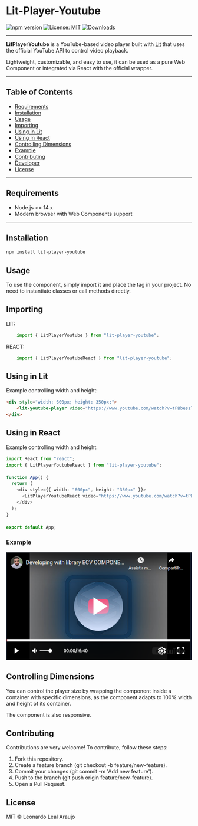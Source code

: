 # Lit-Player-Youtube

[![npm version](https://img.shields.io/npm/v/lit-player-youtube.svg)](https://www.npmjs.com/package/lit-player-youtube)
[![License: MIT](https://img.shields.io/badge/License-MIT-yellow.svg)](https://opensource.org/licenses/MIT)
[![Downloads](https://img.shields.io/npm/dm/lit-player-youtube.svg)](https://www.npmjs.com/package/lit-player-youtube)

---

**LitPlayerYoutube** is a YouTube-based video player built with [Lit](https://lit.dev/) that uses the official YouTube API to control video playback.

Lightweight, customizable, and easy to use, it can be used as a pure Web Component or integrated via React with the official wrapper.

---

## Table of Contents

- [Requirements](#requirements)
- [Installation](#installation)
- [Usage](#usage)
- [Importing](#importing)
- [Using in Lit](#using-in-lit)
- [Using in React](#using-in-react)
- [Controlling Dimensions](#controlling-dimensions)
- [Example](#example)
- [Contributing](#contributing)
- [Developer](#developer)
- [License](#license)

---

## Requirements

- Node.js >= 14.x
- Modern browser with Web Components support

---

## Installation

```bash
npm install lit-player-youtube
```

## Usage
To use the component, simply import it and place the tag in your project. No need to instantiate classes or call methods directly.

## Importing
LIT:
```typescript
    import { LitPlayerYoutube } from "lit-player-youtube";
```

REACT:
```typescript
    import { LitPlayerYoutubeReact } from "lit-player-youtube";
```

## Using in Lit
Example controlling width and height:
```html
<div style="width: 600px; height: 350px;">
    <lit-youtube-player video="https://www.youtube.com/watch?v=tPBbeszlIXw"></lit-youtube-player>
</div>
```

## Using in React
Example controlling width and height:
```typescript
import React from "react";
import { LitPlayerYoutubeReact } from "lit-player-youtube";

function App() {
  return (
    <div style={{ width: "600px", height: "350px" }}>
      <LitPlayerYoutubeReact video="https://www.youtube.com/watch?v=tPBbeszlIXw" />
    </div>
  );
}

export default App;
```

### Example

<img src="./src/image/exemplo-video.PNG">

## Controlling Dimensions
You can control the player size by wrapping the component inside a container with specific dimensions, 
as the component adapts to 100% width and height of its container.

The component is also responsive.

## Contributing

Contributions are very welcome! To contribute, follow these steps:
1. Fork this repository.
2. Create a feature branch (git checkout -b feature/new-feature).
3. Commit your changes (git commit -m 'Add new feature').
4. Push to the branch (git push origin feature/new-feature).
5. Open a Pull Request.

## License
MIT © Leonardo Leal Araujo